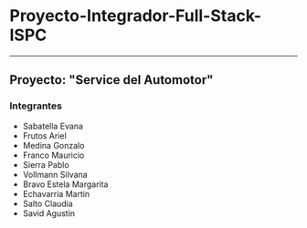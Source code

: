 # Proyecto-Integrador-Full-Stack-ISPC
*** 
##  Proyecto: "Service del Automotor"
### Integrantes
* Sabatella Evana
* Frutos Ariel
* Medina Gonzalo
* Franco Mauricio
* Sierra Pablo
* Vollmann Silvana
* Bravo Estela Margarita
* Echavarria Martin
* Salto Claudia
* Savid Agustin
